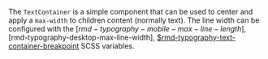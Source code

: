 The `TextContainer` is a simple component that can be used to center and apply a
`max-width` to children content (normally text). The line width can be
configured with the [$rmd-typography-mobile-max-line-length],
[$rmd-typography-desktop-max-line-width],
[$rmd-typography-text-container-breakpoint] SCSS variables.

[$rmd-typography-mobile-max-line-length]:
  /packages/typography/sassdoc#typography-variable-rmd-typography-mobile-max-line-length
[$rmd-typography-desktop-max-line-width]:
  /packages/typography/sassdoc#typography-variable-rmd-typography-desktop-max-line-length
[$rmd-typography-text-container-breakpoint]:
  /packages/typography/sassdoc#typography-variable-rmd-typography-text-container-breakpoint
